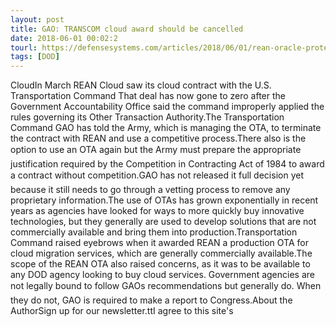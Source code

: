 ```yaml
---
layout: post
title: GAO: TRANSCOM cloud award should be cancelled
date: 2018-06-01 00:02:2
tourl: https://defensesystems.com/articles/2018/06/01/rean-oracle-protest-gao.aspx
tags: [DOD]
---
```

CloudIn March REAN Cloud saw its cloud contract with the U.S. Transportation Command That deal has now gone to zero after the Government Accountability Office said the command improperly applied the rules governing its Other Transaction Authority.The Transportation Command GAO has told the Army, which is managing the OTA, to terminate the contract with REAN and use a competitive process.There also is the option to use an OTA again but the Army must prepare the appropriate justification required by the Competition in Contracting Act of 1984 to award a contract without competition.GAO has not released it full decision yet because it still needs to go through a vetting process to remove any proprietary information.The use of OTAs has grown exponentially in recent years as agencies have looked for ways to more quickly buy innovative technologies, but they generally are used to develop solutions that are not commercially available and bring them into production.Transportation Command raised eyebrows when it awarded REAN a production OTA for cloud migration services, which are generally commercially available.The scope of the REAN OTA also raised concerns, as it was to be available to any DOD agency looking to buy cloud services. Government agencies are not legally bound to follow GAOs recommendations but generally do. When they do not, GAO is required to make a report to Congress.About the AuthorSign up for our newsletter.ttI agree to this site's 